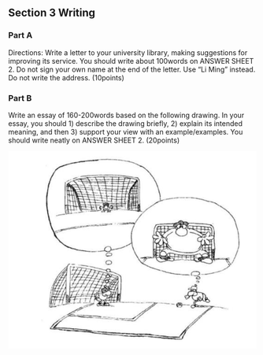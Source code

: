 ## Section 3 Writing

### Part A

Directions:
	Write a letter to your university library, making suggestions for improving its service.
	You should write about 100words on ANSWER SHEET 2.
	Do not sign your own name at the end of the letter. Use “Li Ming” instead.
	Do not write the address. (10points)







### Part B

Write an essay of 160-200words based on the following drawing. In your essay, you should
	1) describe the drawing briefly,
	2) explain its intended meaning, and then
	3) support your view with an example/examples.
	You should write neatly on ANSWER SHEET 2. (20points)

![1652101664383](assets/1652101664383.png)